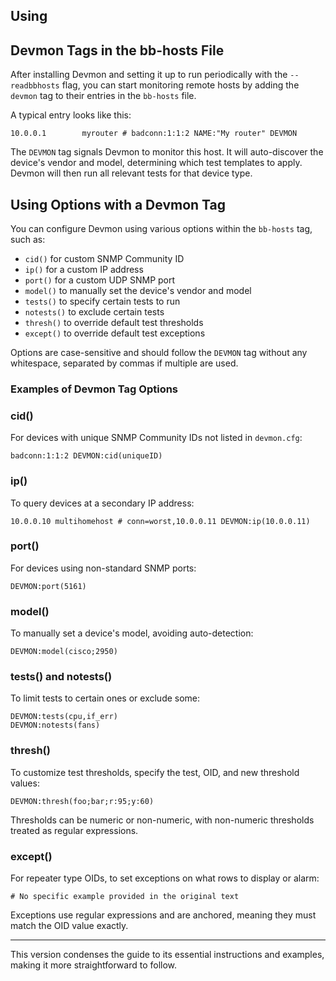 ## Using
## Devmon Tags in the bb-hosts File

After installing Devmon and setting it up to run periodically with the `--readbbhosts` flag, you can start monitoring remote hosts by adding the `devmon` tag to their entries in the `bb-hosts` file.

A typical entry looks like this:

```
10.0.0.1        myrouter # badconn:1:1:2 NAME:"My router" DEVMON
```

The `DEVMON` tag signals Devmon to monitor this host. It will auto-discover the device's vendor and model, determining which test templates to apply. Devmon will then run all relevant tests for that device type.

## Using Options with a Devmon Tag

You can configure Devmon using various options within the `bb-hosts` tag, such as:

- `cid()` for custom SNMP Community ID
- `ip()` for a custom IP address
- `port()` for a custom UDP SNMP port
- `model()` to manually set the device's vendor and model
- `tests()` to specify certain tests to run
- `notests()` to exclude certain tests
- `thresh()` to override default test thresholds
- `except()` to override default test exceptions

Options are case-sensitive and should follow the `DEVMON` tag without any whitespace, separated by commas if multiple are used.

### Examples of Devmon Tag Options

### cid()

For devices with unique SNMP Community IDs not listed in `devmon.cfg`:

```
badconn:1:1:2 DEVMON:cid(uniqueID)
```

### ip()

To query devices at a secondary IP address:

```
10.0.0.10 multihomehost # conn=worst,10.0.0.11 DEVMON:ip(10.0.0.11)
```

### port()

For devices using non-standard SNMP ports:

```
DEVMON:port(5161)
```

### model()

To manually set a device's model, avoiding auto-detection:

```
DEVMON:model(cisco;2950)
```

### tests() and notests()

To limit tests to certain ones or exclude some:

```
DEVMON:tests(cpu,if_err)
DEVMON:notests(fans)
```

### thresh()

To customize test thresholds, specify the test, OID, and new threshold values:

```
DEVMON:thresh(foo;bar;r:95;y:60)
```

Thresholds can be numeric or non-numeric, with non-numeric thresholds treated as regular expressions.

### except()

For repeater type OIDs, to set exceptions on what rows to display or alarm:

```
# No specific example provided in the original text
```

Exceptions use regular expressions and are anchored, meaning they must match the OID value exactly.

--- 

This version condenses the guide to its essential instructions and examples, making it more straightforward to follow.
